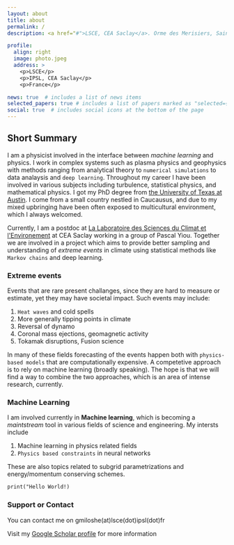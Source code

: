 ```yaml
---
layout: about
title: about
permalink: /
description: <a href="#">LSCE, CEA Saclay</a>. Orme des Merisiers, Saint-Aubin, France

profile:
  align: right
  image: photo.jpeg
  address: >
    <p>LSCE</p>
    <p>IPSL, CEA Saclay</p>
    <p>France</p>

news: true  # includes a list of news items
selected_papers: true # includes a list of papers marked as "selected={true}"
social: true  # includes social icons at the bottom of the page
---
```


## Short Summary

I am a physicist involved in the interface between *machine learning* and physics. I work in complex systems such as plasma physics and geophysics with methods ranging from analytical theory to `numerical simulations` to data analaysis and `deep learning`. Throughout my career I have been involved in various subjects including turbulence, statistical physics, and mathematical physics. I got my PhD degree from [the University of Texas at Austin](https://www.utexas.edu). I come from a small country nestled in Caucausus, and due to my mixed upbringing have been often exposed to multicultural environment, which I always welcomed. 

Currently, I am a postdoc at [La Laboratoire des Sciences du Climat et l'Environement](https://www.lsce.ipsl.fr) at CEA Saclay working in a group of Pascal Yiou. Together we are involved in a project which aims to provide better sampling and understanding of *extreme events* in climate using statistical methods like `Markov chains` and deep learning. 

### Extreme events

Events that are rare present challanges, since they are hard to measure or estimate, yet they may have societal impact. Such events may include:

1. `Heat waves` and cold spells
2. More generally tipping points in climate
3. Reversal of dynamo
3. Coronal mass ejections, geomagnetic activity
4. Tokamak disruptions, Fusion science

In many of these fields forecasting of the events happen both with `physics-based models` that are computationally expensive. A competetive approach is to rely on machine learning (broadly speaking). The hope is that we will find a way to combine the two approaches, which is an area of intense research, currently.

### Machine Learning

I am involved currently in **Machine learning**, which is becoming a _maintstream_ tool in various fields of science and engineering. My intersts include

1. Machine learning in physics related fields
2. `Physics based constraints` in neural networks

These are also topics related to subgrid parametrizations and energy/momentum conserving schemes.

```markdown
print("Hello World!)
```

### Support or Contact

You can contact me on gmiloshe(at)lsce(dot)ipsl(dot)fr

Visit my [Google Scholar profile](https://scholar.google.com/citations?user=XtOrmGAAAAAJ&hl=fr&oi=ao) for more information
